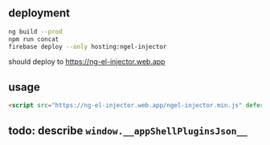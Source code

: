 ## deployment

```bash
ng build --prod
npm run concat
firebase deploy --only hosting:ngel-injector
```

should deploy to https://ng-el-injector.web.app 

## usage
```html
<script src="https://ng-el-injector.web.app/ngel-injector.min.js" defer>

```

## todo: describe `window.__appShellPluginsJson__`
